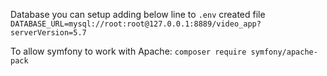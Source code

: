 Database you can setup adding below line to `.env` created file
`DATABASE_URL=mysql://root:root@127.0.0.1:8889/video_app?serverVersion=5.7`

To allow symfony to work with Apache:
`composer require symfony/apache-pack`